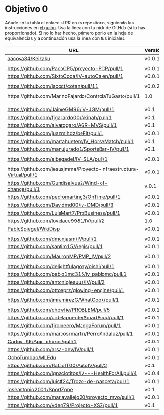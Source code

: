 # Objetivo 0

 Añade en la tabla el enlace al PR en *tu* repositorio, siguiendo las
instrucciones en [el guión](https://jj.github.io/IV/proyectos/objetivo-0). Usa
la línea con tu nick de GitHub (si lo has proporcionado). Si no lo has hecho,
primero ponlo en la hoja de equivalencias y a continuación usa la línea con tus
							  iniciales.

| URL                                        | Versión | Alcanzado |
|--------------------------------------------|---------|-----------|
| [aacosa34/Keikaku](https://github.com/aacosa34/Keikaku/pull/1) | v0.0.1 | ✓ |
| <!-- Enlace de ArturoAcf --> | | |
| https://github.com/PacoCP5/proyecto-PCP/pull/1 | v0.0.1 | ✓ |
| https://github.com/SixtoCoca/IV-autoCalen/pull/1 | v0.0.1 | |
| <!-- Enlace de C V C --> | | |
| https://github.com/iscoct/cotan/pull/11 | v0.0.2 | ✓ |
| <!-- Enlace de D H J M --> | | |
| https://github.com/MarinoFajardo/ControlaTuGasto/pull/1 | 1.0 |  ✓ |
| <!-- Enlace de F V J A --> | | |
| <!-- Enlace de pabloFernandezRR --> | | |
| <!-- Enlace de F A D --> | | |
| https://github.com/JaimeGM96/IV-JGM/pull/1 | v0.1 | ✓ |
| https://github.com/fjgallardo00/Akinah/pull/1 | v0.1 | |
| https://github.com/alvarogaro/AGR-MVS/pull/1 |v0.1| ✓ |
| https://github.com/juanmihdz/beFit/pull/1 |v0.0.1 | |
| https://github.com/martahuetem/IV_HorseMatch/pull/1 |v0.1| |
| https://github.com/manujurado1/SportsBar-IV/pull/1 |v0.1 | |
| <!-- Enlace de JoseCarlosJC --> | | |
| https://github.com/albegadel/IV-SLA/pull/1 | v0.0.1| |
| <!-- Enlace de adrianlc3 --> | | |
| https://github.com/jesusjmma/Proyecto-Infraestructura-Virtual/pull/1 | v0.0.1 | ✓ |
|  https://github.com/Gundisalvus2/Wind-of-change/pull/1 |v.0.1| |
| https://github.com/pedromarting3/OnTime/pull/1 | v0.0.1 | ✓ |
| https://github.com/Davidmd00/iv-DMD/pull/3 | v0.0.1 | |
| https://github.com/LuisMart7/ProBusiness/pull/1 | v0.0.1 | |
| https://github.com/lovelace9981/IV/pull/2 | 1.0 |  ✓ |
| [PabloSpiegel/WikiDisp](https://github.com/PabloSpiegel/WikiDisp/pull/1) | v0.0.1 | |
| <!-- Enlace de M M J M --> | | |
| https://github.com/dmonjasm/IV/pull/1 | v0.0.1 | ✓ |
| https://github.com/santim15/Aegis/pull/1 | v0.0.1 | |
| <!-- Enlace de M P I --> | | |
| https://github.com/MauronMP/PMP_IV/pull/2 | v0.0.1 | ✓ |
| <!-- Enlace de amogue73 --> | | |
| https://github.com/delightfulagony/oishi/pull/1 | v0.0.1 | ✓ |
| https://github.com/pablo1mc315/iv_pablomc/pull/1 | v0.0.1 | ✓ |
| https://github.com/antoniojesuus/IV/pull/2 | v0.0.1 | |
| https://github.com/ottoeprz/glowing-engine/pull/1 | v0.0.1 | |
| <!-- Enlace de danielsp13 --> | | |
| https://github.com/jmramirezG/WhatCook/pull/1 | v0.0.1 | ✓ |
| <!-- Enlace de R B C --> | | |
| https://github.com/chowfie/PROBLEM/pull/5 | v0.0.1 | |
| https://github.com/crdelapuente/SmartFood/pull/1 | v0.0.1 | |
| https://github.com/fjromeero/MangaForum/pull/1 | v0.0.1 | |
| https://github.com/marcosrmartin/PerroAndaluz/pull/1 |v0.0.1 | ✓  |
| [Carlos-SE/App-chores/pull/1](https://github.com/Carlos-SE/App-chores/pull/1) | v0.0.1 |✓  |
| https://github.com/arsa-dev/IV/pull/1 | v0.0.1 | ✓ |
| [OchoTumbao/MLEdu](https://github.com/OchoTumbao/MLEdu/pull/1) | v0.0.1 | |
| https://github.com/RafaelT00/AutoIV/pull/2 | v0.1 | |
| https://github.com/ignaciotitos/IV---HealthForAll/pull/4 | v0.0.4 | ✓ |
| https://github.com/luistf24/Trozo-de-panceta/pull/1 | v0.0.1 | ✓  |
| [joseantonio2001/SportZone](https://github.com/joseantonio2001/SportZone/pull/1) | v0.1 | ✓ |
| https://github.com/mariavallejo20/proyecto_mvo/pull/1 | v0.0.1 |✓ |
| https://github.com/vdeq79/Projecto-XSZ/pull/1 | v0.1 | ✓ |
